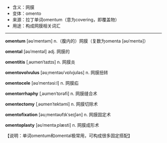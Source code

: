 - <span class="definition">含义：网膜</span>
- <span class="definition">变体：omento</span>
- <span class="definition">来源：拉丁单词omentum（意为covering，即覆盖物）</span>
- <span class="definition">用途：构成网膜相关词汇</span>

---

<span class="vocabulary">**omentum**</span> [əʊˈmentəm] n.（腹内的）网膜（复数为omenta [əʊˈmentə]）

<span class="vocabulary">**omental**</span> [əʊˈmentəl] adj. 网膜的

<span class="vocabulary">**omentitis**</span> [ˌəʊmenˈtaɪtɪs] n. 网膜炎

<span class="vocabulary">**omentovolvulus**</span> [əʊˌmentəʊˈvɒlvjʊləs] n. 网膜扭转

<span class="vocabulary">**omentocele**</span> [əʊˈmentəsi:l] n. 网膜疝

<span class="vocabulary">**omentorrhaphy**</span> [ˌəʊmenˈtɒrəfi] n. 网膜缝合术

<span class="vocabulary">**omentectomy**</span> [ˌəʊmenˈtektəmi] n. 网膜切除术

<span class="vocabulary">**omentofixation**</span> [əʊˌmentəʊfɪkˈseɪʃən] n. 网膜固定术

<span class="vocabulary">**omentoplasty**</span> [əʊˈmentəˌplæsti] n. 网膜成形术

【说明：单词omentum和omental极常用，可构成很多固定搭配】 
